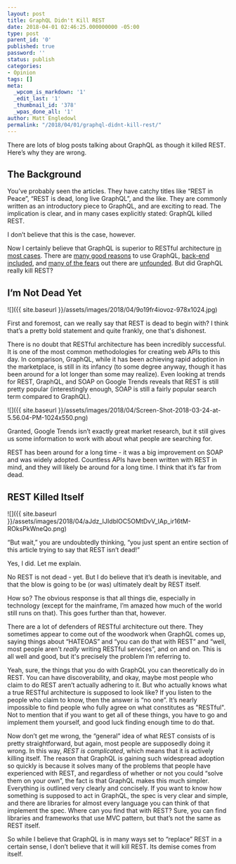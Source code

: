 ```yaml
---
layout: post
title: GraphQL Didn't Kill REST
date: 2018-04-01 02:46:25.000000000 -05:00
type: post
parent_id: '0'
published: true
password: ''
status: publish
categories:
- Opinion
tags: []
meta:
  _wpcom_is_markdown: '1'
  _edit_last: '1'
  _thumbnail_id: '378'
  _wpas_done_all: '1'
author: Matt Engledowl
permalink: "/2018/04/01/graphql-didnt-kill-rest/"
---
```

There are lots of blog posts talking about GraphQL as though it killed REST. Here’s why they are wrong.

## The Background

You’ve probably seen the articles. They have catchy titles like “REST in Peace”, “REST is dead, long live GraphQL”, and the like. They are commonly written as an introductory piece to GraphQL, and are exciting to read. The implication is clear, and in many cases explicitly stated: GraphQL killed REST.

I don’t believe that this is the case, however.

Now I certainly believe that GraphQL is superior to RESTful architecture [in most cases](/2018/03/10/when-not-to-use-graphql/). There are [many good reasons](/2017/10/15/5-things-love-graphql/)&nbsp;to use GraphQL, [back-end included](/2017/12/17/benefits-of-graphql-on-the-backend/), and [many of the fears](/2017/09/09/are-you-afraid/)&nbsp;out there are [unfounded](/2018/01/13/dispelling-common-misconceptions-about-graphql/). But did GraphQL really kill REST?

## I’m Not Dead Yet

![]({{ site.baseurl }}/assets/images/2018/04/9o19fr4iovoz-978x1024.jpg)

First and foremost, can we really say that REST is dead to begin with? I think that’s a pretty bold statement and quite frankly, one that's dishonest.

There is no doubt that RESTful architecture has been incredibly successful. It is one of the most common methodologies for creating web APIs to this day. In comparison, GraphQL, while it has been achieving rapid adoption in the marketplace, is still in its infancy (to some degree anyway, though it has been around for a lot longer than some may realize). Even looking at trends for REST, GraphQL, and SOAP on Google Trends reveals that REST is still pretty popular (interestingly enough, SOAP is still a fairly popular search term compared to GraphQL).

![]({{ site.baseurl }}/assets/images/2018/04/Screen-Shot-2018-03-24-at-5.56.04-PM-1024x550.png)

Granted, Google Trends isn’t exactly great market research, but it still gives us some information to work with about what people are searching for.

REST has been around for a long time - it was a big improvement on SOAP and was widely adopted. Countless APIs have been written with REST in mind, and they will likely be around for a long time. I think that it’s far from dead.

## REST Killed Itself

![]({{ site.baseurl }}/assets/images/2018/04/aJdz_IJIdblOC5OMtDvV_lAp_ir16tM-ROksPkWneQo.png)

“But wait,” you are undoubtedly thinking, “you just spent an entire section of this article trying to say that REST isn’t dead!”

Yes, I did. Let me explain.

No REST is not dead - yet. But I do believe that it’s death is inevitable, and that the blow is going to be (or was) ultimately dealt by REST itself.

How so? The obvious response is that all things die, especially in technology (except for the mainframe, I’m amazed how much of the world still runs on that). This goes further than that, however.

There are a lot of defenders of RESTful architecture out there. They sometimes appear to come out of the woodwork when GraphQL comes up, saying things about “HATEOAS” and “you can do that with REST” and “well, most people aren't&nbsp;_really_ writing RESTful services”, and on and on. This is all well and good, but it's precisely the problem I’m referring to.

Yeah, sure, the things that you do with GraphQL you can theoretically do in REST. You can have discoverability, and okay, maybe most people who claim to do REST aren’t actually adhering to it. But who actually knows what a true RESTful architecture is supposed to look like? If you listen to the people who claim to know, then the answer is “no one”. It’s nearly impossible to find people who fully agree on what constitutes as "RESTful". Not to mention that if you want to get all of these things, you have to go and implement them yourself, and good luck finding enough time to do that.

Now don’t get me wrong, the “general” idea of what REST consists of is pretty straightforward, but again, most people are supposedly doing it wrong. In this way, _REST is complicated_, which means that it is actively killing itself. The reason that GraphQL is gaining such widespread adoption so quickly is because it solves many of the problems that people have experienced with REST, and regardless of whether or not you could “solve them on your own”, the fact is that GraphQL makes this much simpler. Everything is outlined very clearly and concisely. If you want to know how something is supposed to act in GraphQL, the spec is very clear and simple, and there are libraries for almost every language you can think of that implement the spec. Where can you find that with REST? Sure, you can find libraries and frameworks that use MVC pattern, but that’s not the same as REST itself.

So while I believe that GraphQL is in many ways set to “replace” REST in a certain sense, I don’t believe that it will kill REST. Its demise comes from itself.

